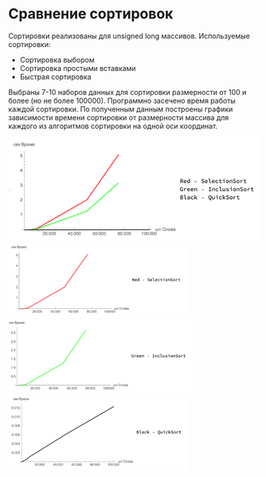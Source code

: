 # Cравнение сортировок
Сортировки реализованы для unsigned long массивов.
Используемые сортировки:
   * Сортировка выбором
   * Сортировка простыми вставками
   * Быстрая сортировка
  
Выбраны 7-10 наборов данных для сортировки размерности от 100 и более (но не более 100000). Программно засечено время работы каждой сортировки.
По полученным данным построены графики зависимости времени сортировки от размерности массива для каждого из алгоритмов сортировки на одной оси координат.

![](images/Общий%20график.png)
<img src="images/SelectionSort.png" height=150 > <img src="images/InclusionSort.png" height=150 > <img src="images/QuickSort.png" height=150 >


